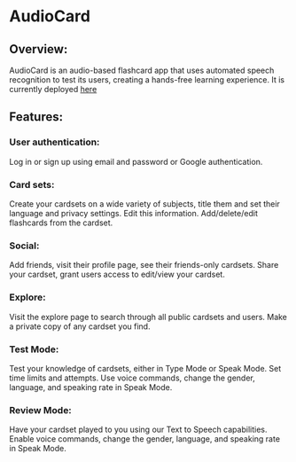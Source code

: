 # AudioCard

## Overview: 
AudioCard is an audio-based flashcard app that uses automated speech recognition to test its users, creating a hands-free learning experience. It is currently deployed [here](https://audiocard-client-9rn8.onrender.com/welcome) 

## Features: 

### User authentication: 
Log in or sign up using email and password or Google authentication. 

### Card sets: 
Create your cardsets on a wide variety of subjects, title them and set their language and privacy settings. Edit this information. Add/delete/edit flashcards from the cardset. 

### Social: 
Add friends, visit their profile page, see their friends-only cardsets. Share your cardset, grant users access to edit/view your cardset. 

### Explore: 
Visit the explore page to search through all public cardsets and users. Make a private copy of any cardset you find. 

### Test Mode: 
Test your knowledge of cardsets, either in Type Mode or Speak Mode. Set time limits and attempts. Use voice commands, change the gender, language, and speaking rate in Speak Mode. 

### Review Mode: 
Have your cardset played to you using our Text to Speech capabilities. Enable voice commands, change the gender, language, and speaking rate in Speak Mode. 
